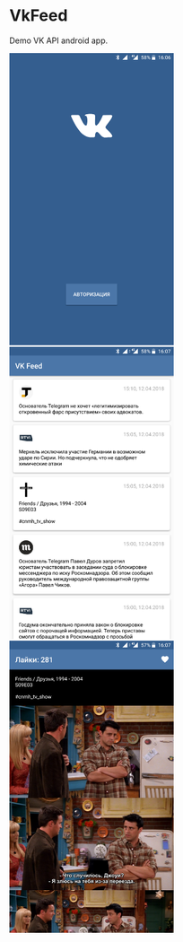 # VkFeed
Demo VK API android app.

<img src="Screenshot_20180412-160617.png" width="293px"> <img src="Screenshot_20180412-160730.png" width="293px"> <img src="Screenshot_20180412-160743.png" width="293px">
